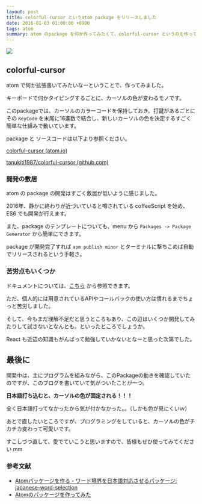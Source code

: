 ```yaml
---
layout: post
title: colorful-cursor というatom package をリリースしました
date: 2016-01-03 01:00:00 +0900
tags: atom
summary: atom のpackage を何か作ってみたくて、colorful-cursor というのを作ってみました。プログラミング中にカーソルの色がどんどん変わっていく拡張をするための package です。 その package を作るがてら、苦労したところなどをまとめています。
---
```


![](https://skim.milk200.cc/20160103_colorful_cursor/colorful-cursor.gif)

## colorful-cursor

atom で何か拡張書いてみたいなーということで、作ってみました。

キーボードで何かタイピングするごとに、カーソルの色が変わるモノです。

このpackageでは、カーソルのカラーコードを保持しておき、打鍵があるごとにその `KeyCode` を末尾に16進数で結合し、新しいカーソルの色を決定するすごく簡単な仕組みで動いています。

package と ソースコードは以下より参照ください。

[colorful-cursor (atom.io)](https://atom.io/packages/colorful-cursor)

[tanukiti1987/colorful-cursor (github.com)](https://github.com/tanukiti1987/colorful-cursor)

### 開発の敷居

atom の package の開発はすごく敷居が低いように感じました。

2016年、静かに終わりが近づいていると噂されている coffeeScript を始め、ES6 でも開発が行えます。

また、package のテンプレートについても、menu から `Packages -> Package Generator` から簡単にできます。

package が開発完了すれば `apm publish minor` とターミナルに撃ちこめば自動でリリースされるという手軽さ。

### 苦労点もいくつか

ドキュメントについては、[こちら](https://atom.io/docs/) から参照できます。

ただ、個人的には用意されているAPIやコールバックの使い方は慣れるまでちょっと苦労しました。

そして、今もまだ理解不足だと思うところもあり、この辺はいくつか開発してみたりして試さないとなんとも。といったところでしょうか。

React も近辺の知識もがんばって勉強していかないとなーと思った次第でした。

## 最後に

開発中は、主にプログラムを組みながら、このPackageの動きを確認していたのですが、このブログを書いていて気がついたことが一つ。

__日本語打ち込むと、カーソルの色が固定される！！！__

全く日本語打ってなかったから気が付かなかった。。（しかも色が見にくいｗ）

あとで直したいところですが、プログラミングをしていると、カーソルの色がチカチカ変わって可愛いです。

すこしづつ直して、愛でていこうと思いますので、皆様もぜひ使ってみてください mm

### 参考文献

- [Atomパッケージを作る - ワード境界を日本語対応させるパッケージ: japanese-word-selection](http://tbd.kaitoy.xyz/2015/08/21/japanese-word-selection/)
- [Atomのパッケージを作ってみた](http://takezoe.hatenablog.com/entry/20140823/p1)

